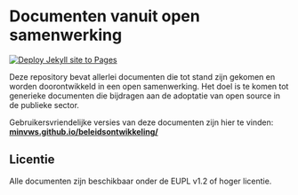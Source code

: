 # Documenten vanuit open samenwerking

[![Deploy Jekyll site to Pages](https://github.com/minvws/beleidsontwikkeling/actions/workflows/jekyll.yml/badge.svg)](https://github.com/minvws/beleidsontwikkeling/actions/workflows/jekyll.yml)

Deze repository bevat allerlei documenten die tot stand zijn gekomen en worden doorontwikkeld in een open samenwerking. Het doel is te komen tot generieke documenten die bijdragen aan de adoptatie van open source in de publieke sector.

Gebruikersvriendelijke versies van deze documenten zijn hier te vinden: **[minvws.github.io/beleidsontwikkeling/](https://minvws.github.io/beleidsontwikkeling/)**

## Licentie

Alle documenten zijn beschikbaar onder de EUPL v1.2 of hoger licentie.

